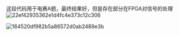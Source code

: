 这段代码用于电赛A题，最终结果好，但是存在部分在FPGA对信号的处理
![22ef42935362e1d4fc4e373c12c306](https://tva1.sinaimg.cn/large/e6c9d24ely1h2su2s3x5vj20u00iqdio.jpg)

![164520df982b5a86572d0ab2489e3b](https://tva1.sinaimg.cn/large/e6c9d24ely1h2su2sdlorj20u00x6418.jpg)
